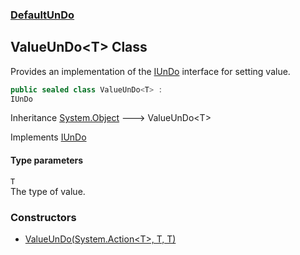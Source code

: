 ### [DefaultUnDo](./DefaultUnDo.md 'DefaultUnDo')
## ValueUnDo&lt;T&gt; Class
Provides an implementation of the [IUnDo](./DefaultUnDo-IUnDo.md 'DefaultUnDo.IUnDo') interface for setting value.  
```csharp
public sealed class ValueUnDo<T> :
IUnDo
```
Inheritance [System.Object](https://docs.microsoft.com/en-us/dotnet/api/System.Object 'System.Object') &#129106; ValueUnDo&lt;T&gt;  

Implements [IUnDo](./DefaultUnDo-IUnDo.md 'DefaultUnDo.IUnDo')  
#### Type parameters
<a name='DefaultUnDo-ValueUnDo-T--T'></a>
`T`  
The type of value.  
  
### Constructors
- [ValueUnDo(System.Action&lt;T&gt;, T, T)](./DefaultUnDo-ValueUnDo-T--ValueUnDo(System-Action-T-_T_T).md 'DefaultUnDo.ValueUnDo&lt;T&gt;.ValueUnDo(System.Action&lt;T&gt;, T, T)')
